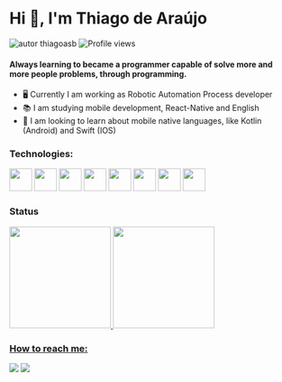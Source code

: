 # Hi 👋, I'm Thiago de Araújo
<img alt="autor thiagoasb" src="https://img.shields.io/badge/username-thiagoasb-blue"> <img src="https://komarev.com/ghpvc/?username=thiagoasb&color=blue" alt="Profile views" />

#### Always learning to became a programmer capable of solve more and more people problems, through programming. 

- 🖥️ Currently I am working as Robotic Automation Process developer
- 📚 I am studying mobile development, React-Native and English
- 📖 I am looking to learn about mobile native languages, like Kotlin (Android) and Swift (IOS)

### Technologies:
<div style="display: inline_block">
   <img src="https://cdn.jsdelivr.net/gh/devicons/devicon/icons/react/react-original.svg" width="40"/>
   <img src="https://cdn.jsdelivr.net/gh/devicons/devicon/icons/typescript/typescript-original.svg" width="40"/>
   <img src="https://cdn.jsdelivr.net/gh/devicons/devicon/icons/javascript/javascript-original.svg" width="40"/>
   <img src="https://cdn.jsdelivr.net/gh/devicons/devicon/icons/css3/css3-original.svg" width="40"/>
   <img src="https://cdn.jsdelivr.net/gh/devicons/devicon/icons/html5/html5-original.svg" width="40"/>
   <img src="https://cdn.jsdelivr.net/gh/devicons/devicon/icons/android/android-original.svg" width="40"/>
   <img src="https://cdn.jsdelivr.net/gh/devicons/devicon/icons/kotlin/kotlin-original.svg" width="40"/>
   <img src="https://cdn.jsdelivr.net/gh/devicons/devicon/icons/python/python-original.svg" width="40"/>
</div>

### Status

<div>
   <a href="https://github.com/thiagoasb">
   <img height="180em" src="https://github-readme-stats.vercel.app/api?username=thiagoasb&show_icons=true&theme=dark&include_all_commits=true&count_private=true"/>
   <img height="180em" src="https://github-readme-stats.vercel.app/api/top-langs/?username=thiagoasb&layout=compact&langs_count=8&theme=dark"/>
</div>
   
### How to reach me: 
<div style="display: inline-block">   
   <a href="mailto:thiagoasbezerra@gmail.com" target="_blank"><img src="https://img.shields.io/badge/-Gmail-D14836?style=for-the-badge&logo=gmail&logoColor=white" target="_blank"></a> 
   <a href="https://linkedin.com/in/thiago-araujo-bezerra" target="_blank"><img src="https://img.shields.io/badge/-LinkedIn-%230077B5?style=for-the-badge&logo=linkedin&logoColor=white" target="_blank"></a>
</div>
 
